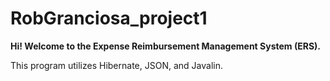 # RobGranciosa_project1

<strong>Hi! Welcome to the Expense Reimbursement Management System (ERS).</strong>

This program utilizes Hibernate, JSON, and Javalin.